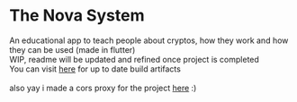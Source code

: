 # The Nova System
 An educational app to teach people about cryptos, how they work and how they can be used (made in flutter) <br>
 WIP, readme will be updated and refined once project is completed <br>
 You can visit [here](https://nightly.link/The-NOVA-System/nova_app/workflows/flutter/main) for up to date build artifacts
<br><br>
also yay i made a cors proxy for the project [here](https://corsproxy.garvshah.workers.dev) :)
